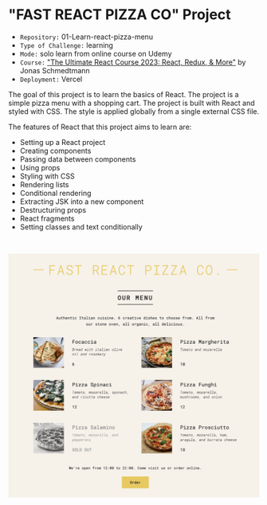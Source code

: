 # "FAST REACT PIZZA CO" Project

- `Repository:` 01-Learn-react-pizza-menu
- `Type of Challenge:` learning
- `Mode:` solo learn from online course on Udemy
- `Course:` ["The Ultimate React Course 2023: React, Redux, & More"](https://www.udemy.com/share/108PTK3@svd7LSKS9ey6F-mAoiPwPf0maT7NoRyTUO4HqpNWgU6hsdF-ESPRYJMbg9njS0DY-g==/) by Jonas Schmedtmann
- `Deployment:` Vercel

The goal of this project is to learn the basics of React. The project is a simple pizza menu with a shopping cart. The project is built with React and styled with CSS. The style is applied globally from a single external CSS file.

The features of React that this project aims to learn are:

- Setting up a React project
- Creating components
- Passing data between components
- Using props
- Styling with CSS
- Rendering lists
- Conditional rendering
- Extracting JSK into a new component
- Destructuring props
- React fragments
- Setting classes and text conditionally

<br>
<div align="center">

![Preview](Fast-react-pizza-project.png)

</div>
